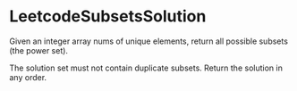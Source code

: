 # LeetcodeSubsetsSolution
Given an integer array nums of unique elements, return all possible subsets (the power set).

The solution set must not contain duplicate subsets. Return the solution in any order.
